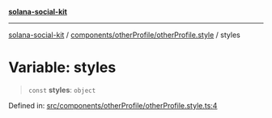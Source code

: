 [**solana-social-kit**](../../../../README.md)

***

[solana-social-kit](../../../../README.md) / [components/otherProfile/otherProfile.style](../README.md) / styles

# Variable: styles

> `const` **styles**: `object`

Defined in: [src/components/otherProfile/otherProfile.style.ts:4](https://github.com/SendArcade/solana-social-starter/blob/03568260ca96ed63f77049843c721de1cb011893/src/components/otherProfile/otherProfile.style.ts#L4)
